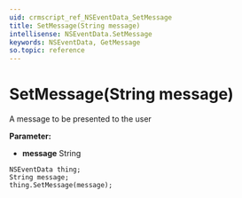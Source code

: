 ```yaml
---
uid: crmscript_ref_NSEventData_SetMessage
title: SetMessage(String message)
intellisense: NSEventData.SetMessage
keywords: NSEventData, GetMessage
so.topic: reference
---
```


# SetMessage(String message)

A message to be presented to the user

**Parameter:** 
 - **message** String

```crmscript
NSEventData thing;
String message;
thing.SetMessage(message);
```

